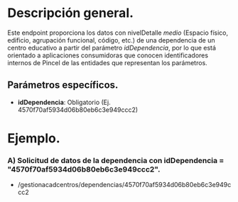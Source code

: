 # Descripción general.

Este endpoint proporciona los datos con nivelDetalle *medio* (Espacio físico, edificio, agrupación funcional, código, etc.) de una dependencia de un centro educativo a partir del parámetro *idDependencia*, por lo que está orientado a aplicaciones consumidoras que conocen identificadores internos de Pincel de las entidades que representan los parámetros.

## Parámetros específicos.

* **idDependencia**: Obligatorio (Ej. 4570f70af5934d06b80eb6c3e949ccc2)

# Ejemplo.
### A) Solicitud de datos de la dependencia con idDependencia = "4570f70af5934d06b80eb6c3e949ccc2".
* /gestionacadcentros/dependencias/4570f70af5934d06b80eb6c3e949ccc2










